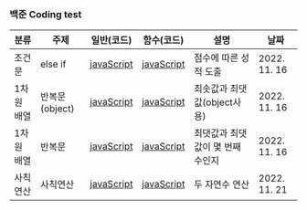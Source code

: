 ### 백준 Coding test

| 분류       | 주제           | 일반(코드)                                            | 함수(코드)                                            | 설명                             | 날짜         |
| ---------- | -------------- | ----------------------------------------------------- | ----------------------------------------------------- | -------------------------------- | ------------ |
| 조건문     | else if        | [javaScript](https://www.acmicpc.net/source/51760735) | [javaScript]()                                        | 점수에 따른 성적 도출            | 2022. 11. 16 |
| 1차원 배열 | 반복문(object) | [javaScript](https://www.acmicpc.net/source/51765753) | [javaScript]()                                        | 최솟값과 최댓값(object사용)      | 2022. 11. 16 |
| 1차원 배열 | 반복문         | [javaScript](https://www.acmicpc.net/source/51766547) | [javaScript]()                                        | 최댓값과 최댓값이 몇 번째 수인지 | 2022. 11. 16 |
| 사칙연산   | 사칙연산       | [javaScript](https://www.acmicpc.net/source/51937643) | [javaScript](https://www.acmicpc.net/source/51938967) | 두 자연수 연산                   | 2022. 11. 21 |
